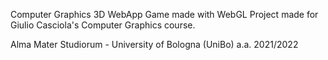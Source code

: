 Computer Graphics 3D WebApp Game made with WebGL
Project made for Giulio Casciola's Computer Graphics course.

Alma Mater Studiorum - University of Bologna (UniBo)
a.a. 2021/2022
